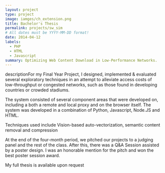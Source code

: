 ```yaml
---
layout: project
type: project
image: iamges/ch_extension.png
title: Bachelor's Thesis
permalink: projects/sw_sim
# All dates must be YYYY-MM-DD format!
date: 2014-04-12
labels:
  - PHP
  - HTML
  - Javascript
summary: Optimizing Web Content Download in Low-Performance Networks.
---
```


descriptionFor my Final Year Project, I designed, implemented & evaluated several exploratory techniques in an attempt to alleviate access costs of low-throughput or congested networks, such as those found in developing countries or crowded stadiums.

The system consisted of several component areas that were developed on, including a both a remote and local proxy and on the browser itself. The system was developed in a combination of Python, Javascript, Node.JS and HTML.

Techniques used include Vision-based auto-vectorization, semantic content removal and compression

At the end of the four-month period, we pitched our projects to a judging panel and the rest of the class. After this, there was a Q&A Session assisted by a poster design. I was an honorable mention for the pitch and won the best poster session award.

My full thesis is available upon request
